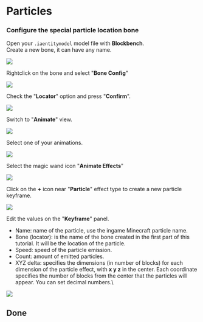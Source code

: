 # Particles

### Configure the special particle location bone

Open your `.iaentitymodel` model file with **Blockbench**.\
Create a new bone, it can have any name.

![](<../../../.gitbook/assets/image (106).png>)

Rightclick on the bone and select "**Bone Config**"

![](<../../../.gitbook/assets/image (88).png>)

Check the "**Locator**" option and press "**Confirm**".

![](<../../../.gitbook/assets/image (70).png>)

Switch to "**Animate**" view.

![](<../../../.gitbook/assets/image (173).png>)

Select one of your animations.

![](<../../../.gitbook/assets/image (120).png>)

Select the magic wand icon "**Animate Effects**"

![](<../../../.gitbook/assets/image (195).png>)

Click on the **+** icon near "**Particle**" effect type to create a new particle keyframe.

![](<../../../.gitbook/assets/image (194).png>)

Edit the values on the "**Keyframe**" panel.

* Name: name of the particle, use the ingame Minecraft particle name.
* Bone (locator): is the name of the bone created in the first part of this tutorial. It will be the location of the particle.
* Speed: speed of the particle emission.
* Count: amount of emitted particles.
* XYZ delta: specifies the dimensions (in number of blocks) for each dimension of the particle effect, with **x y z** in the center. Each coordinate specifies the number of blocks from the center that the particles will appear. You can set decimal numbers.\


![](<../../../.gitbook/assets/image (74).png>)

## Done
